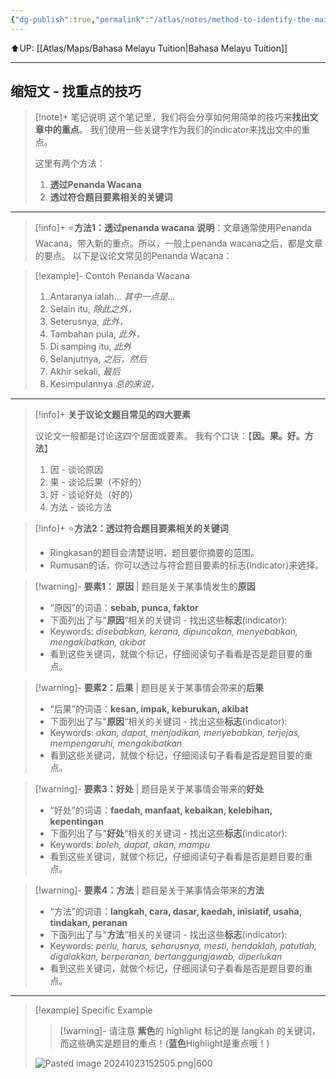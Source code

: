 ```yaml
---
{"dg-publish":true,"permalink":"/atlas/notes/method-to-identify-the-main-points-bm/","noteIcon":""}
---
```


⬆️UP: [[Atlas/Maps/Bahasa Melayu Tuition\|Bahasa Melayu Tuition]]

---
## 缩短文 - 找重点的技巧

> [!note]+ 笔记说明
> 这个笔记里，我们将会分享如何用简单的技巧来**找出文章中的重点**。
> 我们使用一些关键字作为我们的indicator来找出文中的重点。
> 
> 这里有两个方法：
> 1. **透过Penanda Wacana**
> 2. **透过符合题目要素相关的关键词**

---
> [!info]+ ⭐**方法1：透过penanda wacana**
> **说明**：文章通常使用Penanda Wacana，带入新的重点。所以，一般上penanda wacana之后，都是文章的要点。
> 以下是议论文常见的Penanda Wacana：

>[!example]- Contoh Penanda Wacana
> 1. Antaranya ialah... *其中一点是...*
> 2. Selain itu,  *除此之外，*
> 3. Seterusnya,  *此外，*
> 4. Tambahan pula,  *此外，*
> 5. Di samping itu, *此外*
> 6. Selanjutnya,   *之后，然后*
> 7. Akhir sekali,   *最后*
> 8. Kesimpulannya *总的来说，*

---

> [!info]+ **关于议论文题目常见的四大要素**
> 
> 议论文一般都是讨论这四个层面或要素。
> 我有个口诀：【**因。果。好。方法**】
> 1. 因 - 谈论原因
> 2. 果 - 谈论后果（不好的）
> 3. 好 - 谈论好处（好的）
> 4. 方法 - 谈论方法
 
> [!info]+ ⭐**方法2：透过符合题目要素相关的关键词**
> - Ringkasan的题目会清楚说明，题目要你摘要的范围。
> - Rumusan的话，你可以透过与符合题目要素的标志(Indicator)来选择。

> [!warning]- **要素1： 原因** |  题目是关于某事情发生的**原因**
> - “原因”的词语：**sebab, punca, faktor**
> - 下面列出了与"**原因**“相关的关键词 - 找出这些**标志**(indicator): 
> - Keywords: *disebabkan, kerana, dipuncakan, menyebabkan, mengakibatkan, akibat*
> - 看到这些关键词，就做个标记，仔细阅读句子看看是否是题目要的重点。

> [!warning]- **要素2：后果** | 题目是关于某事情会带来的**后果**
> - “后果”的词语：**kesan, impak, keburukan, akibat**
> - 下面列出了与"**原因**“相关的关键词 - 找出这些**标志**(indicator): 
>  -  Keywords: *akan, dapat, menjadikan, menyebabkan, terjejas, mempengaruhi, mengakibatkan*
>  - 看到这些关键词，就做个标记，仔细阅读句子看看是否是题目要的重点。

> [!warning]- **要素3：好处** | 题目是关于某事情会带来的**好处**
> - “好处”的词语：**faedah, manfaat, kebaikan, kelebihan, kepentingan**
> - 下面列出了与"**好处**“相关的关键词 - 找出这些**标志**(indicator): 
>  -  Keywords: *boleh, dapat, akan, mampu*
>  - 看到这些关键词，就做个标记，仔细阅读句子看看是否是题目要的重点。

> [!warning]- **要素4：方法** | 题目是关于某事情会带来的**方法**
> - “方法”的词语：**langkah, cara, dasar, kaedah, inisiatif, usaha, tindakan, peranan**
> - 下面列出了与"**方法**“相关的关键词 - 找出这些**标志**(indicator): 
>  -  Keywords: *perlu, harus, seharusnya, mesti, hendaklah, patutlah, digalakkan, berperanan, bertanggungjawab, diperlukan*
>  - 看到这些关键词，就做个标记，仔细阅读句子看看是否是题目要的重点。

---
> [!example] Specific Example
> > [!warning]- 请注意 **紫色**的 highlight 标记的是 langkah 的关键词，而这些确实是题目的重点！(**蓝色**Highlight是重点哦！)
>
> ![Pasted image 20241023152505.png|600](/img/user/Atlas/Utilities/Images/Pasted%20image%2020241023152505.png)